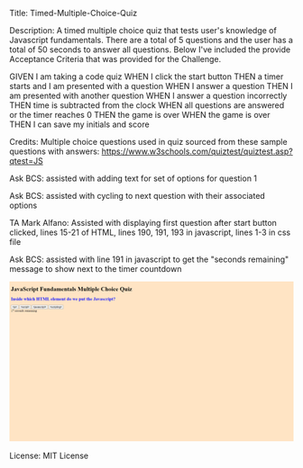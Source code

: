 Title:
Timed-Multiple-Choice-Quiz


Description:
A timed multiple choice quiz that tests user's knowledge of Javascript fundamentals. There are a total of 5 questions and the user has a total of 50 seconds to answer all questions. Below I've included the provide Acceptance Criteria that was provided for the Challenge.

GIVEN I am taking a code quiz
WHEN I click the start button
THEN a timer starts and I am presented with a question
WHEN I answer a question
THEN I am presented with another question
WHEN I answer a question incorrectly
THEN time is subtracted from the clock
WHEN all questions are answered or the timer reaches 0
THEN the game is over
WHEN the game is over
THEN I can save my initials and score


Credits:
Multiple choice questions used in quiz sourced from these sample questions with answers:
https://www.w3schools.com/quiztest/quiztest.asp?qtest=JS

Ask BCS:
assisted with adding text for set of options for question 1

Ask BCS:
assisted with cycling to next question with their associated options

TA Mark Alfano:
Assisted with displaying first question after start button clicked, lines 15-21 of HTML, lines 190, 191, 193 in javascript, lines 1-3 in css file

Ask BCS:
assisted with line 191 in javascript to get the "seconds remaining" message to show next to the timer countdown


![screenshot of deployed application with first question](<Screenshot (8).png>)

License:
MIT License